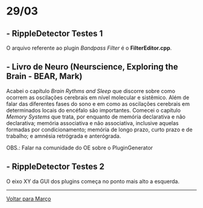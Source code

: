 # 29/03

## - RippleDetector Testes 1

O arquivo referente ao plugin *Bandpass Filter* é o **FilterEditor.cpp**.

## - Livro de Neuro (Neurscience, Exploring the Brain - BEAR, Mark)

Acabei o capítulo *Brain Rythms and Sleep* que discorre sobre como ocorrem as oscilações cerebrais em nível molecular e sistêmico. Além de falar das diferentes fases do sono e em como as oscilações cerebrais em determinados locais do encéfalo são importantes.
Comecei o capítulo *Memory Systems* que trata, por enquanto de memória declarativa e não declarativa; memória associativa e não associativa, inclusive aquelas formadas por condicionamento; memória de longo prazo, curto prazo e de trabalho; e amnésia retrógrada e anterógrada.

OBS.: Falar na comunidade do OE sobre o PluginGenerator

## - RippleDetector Testes 2

O eixo XY da GUI dos plugins começa no ponto mais alto a esquerda. 
 
****
[Voltar para Março](https://github.com/ramonbhaskara/Open-Lab-Book/edit/master/Diario/Marco)
